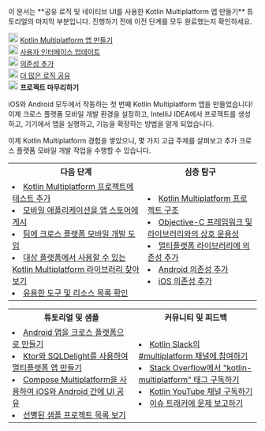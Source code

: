 [//]: # (title: 프로젝트 마무리하기)

<tldr>
    <p>이 문서는 **공유 로직 및 네이티브 UI를 사용한 Kotlin Multiplatform 앱 만들기** 튜토리얼의 마지막 부분입니다. 진행하기 전에 이전 단계를 모두 완료했는지 확인하세요.</p>
    <p><img src="icon-1-done.svg" width="20" alt="첫 번째 단계"/> <a href="multiplatform-create-first-app.md">Kotlin Multiplatform 앱 만들기</a><br/>
       <img src="icon-2-done.svg" width="20" alt="두 번째 단계"/> <a href="multiplatform-update-ui.md">사용자 인터페이스 업데이트</a><br/>
       <img src="icon-3-done.svg" width="20" alt="세 번째 단계"/> <a href="multiplatform-dependencies.md">의존성 추가</a><br/>
       <img src="icon-4-done.svg" width="20" alt="네 번째 단계"/> <a href="multiplatform-upgrade-app.md">더 많은 로직 공유</a><br/>
       <img src="icon-5.svg" width="20" alt="다섯 번째 단계"/> <strong>프로젝트 마무리하기</strong><br/>
    </p>
</tldr>

iOS와 Android 모두에서 작동하는 첫 번째 Kotlin Multiplatform 앱을 만들었습니다! 이제 크로스 플랫폼 모바일 개발 환경을 설정하고, IntelliJ IDEA에서 프로젝트를 생성하고, 기기에서 앱을 실행하고, 기능을 확장하는 방법을 알게 되었습니다.

이제 Kotlin Multiplatform 경험을 쌓았으니, 몇 가지 고급 주제를 살펴보고 추가 크로스 플랫폼 모바일 개발 작업을 수행할 수 있습니다.

<table>
   <tr>
      <th>다음 단계</th>
      <th>심층 탐구</th>
   </tr>
   <tr>
   <td>
     <list>
        <li><a href="multiplatform-run-tests.md">Kotlin Multiplatform 프로젝트에 테스트 추가</a></li>
        <li><a href="multiplatform-publish-apps.md">모바일 애플리케이션을 앱 스토어에 게시</a></li>
        <li><a href="multiplatform-introduce-your-team.md">팀에 크로스 플랫폼 모바일 개발 도입</a></li>
        <li><a href="https://klibs.io/">대상 플랫폼에서 사용할 수 있는 Kotlin Multiplatform 라이브러리 찾아보기</a></li>
        <li><a href="https://github.com/terrakok/kmm-awesome">유용한 도구 및 리소스 목록 확인</a></li>
     </list>
   </td>
    <td>
     <list>
        <li><a href="multiplatform-discover-project.md">Kotlin Multiplatform 프로젝트 구조</a></li>
        <li><a href="https://kotlinlang.org/docs/native-objc-interop.html">Objective-C 프레임워크 및 라이브러리와의 상호 운용성</a></li>
        <li><a href="multiplatform-add-dependencies.md">멀티플랫폼 라이브러리에 의존성 추가</a></li>        
        <li><a href="multiplatform-android-dependencies.md">Android 의존성 추가</a></li>
        <li><a href="multiplatform-ios-dependencies.md">iOS 의존성 추가</a></li>
     </list>
   </td>
   </tr>
</table>

<table>
   <tr>
      <th>튜토리얼 및 샘플</th>
      <th>커뮤니티 및 피드백</th>
   </tr>
   <tr>
   <td>
     <list>
        <li><a href="multiplatform-integrate-in-existing-app.md">Android 앱을 크로스 플랫폼으로 만들기</a></li>
        <li><a href="multiplatform-ktor-sqldelight.md">Ktor와 SQLDelight를 사용하여 멀티플랫폼 앱 만들기</a></li>
        <li><a href="compose-multiplatform-create-first-app.md">Compose Multiplatform을 사용하여 iOS와 Android 간에 UI 공유</a></li>
        <li><a href="multiplatform-samples.md">선별된 샘플 프로젝트 목록 보기</a></li>
     </list>
   </td>
    <td>
     <list>
        <li><a href="https://kotlinlang.slack.com/archives/C3PQML5NU">Kotlin Slack의 #multiplatform 채널에 참여하기</a></li>
        <li><a href="https://stackoverflow.com/questions/tagged/kotlin-multiplatform">Stack Overflow에서 "kotlin-multiplatform" 태그 구독하기</a></li>        
        <li><a href="https://www.youtube.com/playlist?list=PLlFc5cFwUnmy_oVc9YQzjasSNoAk4hk_C">Kotlin YouTube 채널 구독하기</a></li>
        <li><a href="https://youtrack.jetbrains.com/newIssue?project=KT">이슈 트래커에 문제 보고하기</a></li>
     </list>
   </td>
   </tr>
</table>